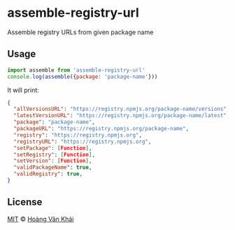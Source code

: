 # assemble-registry-url

Assemble registry URLs from given package name

## Usage

```javascript
import assemble from 'assemble-registry-url'
console.log(assemble({package: 'package-name'}))
```

It will print:

```json
{
  "allVersionsURL": "https://registry.npmjs.org/package-name/versions",
  "latestVersionURL": "https://registry.npmjs.org/package-name/latest",
  "package": "package-name",
  "packageURL": "https://registry.npmjs.org/package-name",
  "registry": "https://registry.npmjs.org",
  "registryURL": "https://registry.npmjs.org",
  "setPackage": [Function],
  "setRegistry": [Function],
  "setVersion": [Function],
  "validPackageName": true,
  "validRegistry": true,
}
```

## License

[MIT](https://git.io/vhaEz) © [Hoàng Văn Khải](https://github.com/KSXGitHub)

